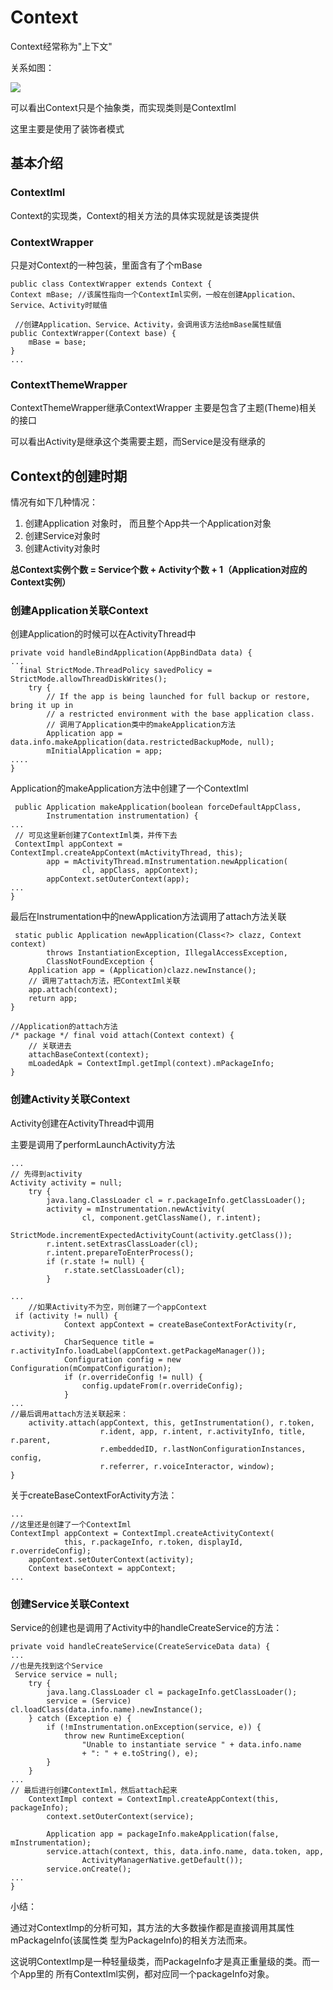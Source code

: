 # Context #

Context经常称为"上下文"

关系如图：

![](https://i.imgur.com/zM058dL.png)

可以看出Context只是个抽象类，而实现类则是ContextIml

这里主要是使用了装饰者模式


## 基本介绍 ##

### ContextIml ###
Context的实现类，Context的相关方法的具体实现就是该类提供


### ContextWrapper ##

只是对Context的一种包装，里面含有了个mBase

	public class ContextWrapper extends Context {
    Context mBase; //该属性指向一个ContextIml实例，一般在创建Application、Service、Activity时赋值 

	 //创建Application、Service、Activity，会调用该方法给mBase属性赋值  
    public ContextWrapper(Context base) {
        mBase = base;
    }
    ...

### ContextThemeWrapper ##
ContextThemeWrapper继承ContextWrapper
主要是包含了主题(Theme)相关的接口

可以看出Activity是继承这个类需要主题，而Service是没有继承的


## Context的创建时期 ##

 情况有如下几种情况：

 1. 创建Application 对象时， 而且整个App共一个Application对象
 2. 创建Service对象时
 3. 创建Activity对象时
 
**总Context实例个数 = Service个数 + Activity个数 + 1（Application对应的Context实例）**

### 创建Application关联Context ###

创建Application的时候可以在ActivityThread中

	private void handleBindApplication(AppBindData data) {
	...
	  final StrictMode.ThreadPolicy savedPolicy = StrictMode.allowThreadDiskWrites();
        try {
            // If the app is being launched for full backup or restore, bring it up in
            // a restricted environment with the base application class.
            // 调用了Application类中的makeApplication方法
            Application app = data.info.makeApplication(data.restrictedBackupMode, null);
            mInitialApplication = app;
	....
	}

Application的makeApplication方法中创建了一个ContextIml

	 public Application makeApplication(boolean forceDefaultAppClass,
            Instrumentation instrumentation) {
	...
     // 可见这里新创建了ContextIml类，并传下去
	 ContextImpl appContext = ContextImpl.createAppContext(mActivityThread, this);
            app = mActivityThread.mInstrumentation.newApplication(
                    cl, appClass, appContext);
            appContext.setOuterContext(app);
	...	
	}

最后在Instrumentation中的newApplication方法调用了attach方法关联

	 static public Application newApplication(Class<?> clazz, Context context)
            throws InstantiationException, IllegalAccessException, 
            ClassNotFoundException {
        Application app = (Application)clazz.newInstance();
 		// 调用了attach方法，把ContextIml关联
        app.attach(context);
        return app;
    }
 	
	//Application的attach方法
	/* package */ final void attach(Context context) {
		// 关联进去
        attachBaseContext(context);
        mLoadedApk = ContextImpl.getImpl(context).mPackageInfo;
    }

### 创建Activity关联Context ###

Activity创建在ActivityThread中调用

主要是调用了performLaunchActivity方法

	...
    // 先得到activity
	Activity activity = null;
        try {
            java.lang.ClassLoader cl = r.packageInfo.getClassLoader();
            activity = mInstrumentation.newActivity(
                    cl, component.getClassName(), r.intent);
            StrictMode.incrementExpectedActivityCount(activity.getClass());
            r.intent.setExtrasClassLoader(cl);
            r.intent.prepareToEnterProcess();
            if (r.state != null) {
                r.state.setClassLoader(cl);
            }

	...
		//如果Activity不为空，则创建了一个appContext
	 if (activity != null) {
                Context appContext = createBaseContextForActivity(r, activity);
                CharSequence title = r.activityInfo.loadLabel(appContext.getPackageManager());
                Configuration config = new Configuration(mCompatConfiguration);
                if (r.overrideConfig != null) {
                    config.updateFrom(r.overrideConfig);
                }
	...
	//最后调用attach方法关联起来：
	    activity.attach(appContext, this, getInstrumentation(), r.token,
                        r.ident, app, r.intent, r.activityInfo, title, r.parent,
                        r.embeddedID, r.lastNonConfigurationInstances, config,
                        r.referrer, r.voiceInteractor, window);
	}

关于createBaseContextForActivity方法：

	...
	//这里还是创建了一个ContextIml
	ContextImpl appContext = ContextImpl.createActivityContext(
                this, r.packageInfo, r.token, displayId, r.overrideConfig);
        appContext.setOuterContext(activity);
        Context baseContext = appContext;
	...

### 创建Service关联Context ###

Service的创建也是调用了Activity中的handleCreateService的方法：

	private void handleCreateService(CreateServiceData data) {
	...
	//也是先找到这个Service
	 Service service = null;
        try {
            java.lang.ClassLoader cl = packageInfo.getClassLoader();
            service = (Service) cl.loadClass(data.info.name).newInstance();
        } catch (Exception e) {
            if (!mInstrumentation.onException(service, e)) {
                throw new RuntimeException(
                    "Unable to instantiate service " + data.info.name
                    + ": " + e.toString(), e);
            }
        }
	...
	// 最后进行创建ContextIml，然后attach起来
	    ContextImpl context = ContextImpl.createAppContext(this, packageInfo);
            context.setOuterContext(service);

            Application app = packageInfo.makeApplication(false, mInstrumentation);
            service.attach(context, this, data.info.name, data.token, app,
                    ActivityManagerNative.getDefault());
            service.onCreate();
	...
	}

小结：

通过对ContextImp的分析可知，其方法的大多数操作都是直接调用其属性mPackageInfo(该属性类
型为PackageInfo)的相关方法而来。

这说明ContextImp是一种轻量级类，而PackageInfo才是真正重量级的类。而一个App里的
所有ContextIml实例，都对应同一个packageInfo对象。




